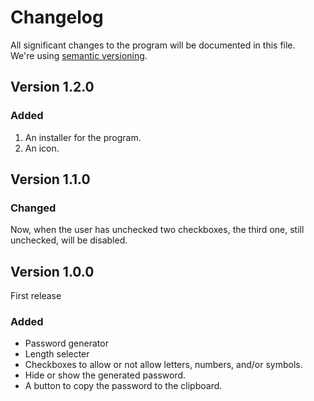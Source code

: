 # Changelog

All significant changes to the program will be documented in this file.  
We're using [semantic versioning](http://semver.org/).

## Version 1.2.0

### Added

1. An installer for the program.
2. An icon.

## Version 1.1.0

### Changed

Now, when the user has unchecked two checkboxes, the third one, still unchecked, will be disabled.

## Version 1.0.0

First release

### Added

* Password generator
* Length selecter
* Checkboxes to allow or not allow letters, numbers, and/or symbols.
* Hide or show the generated password.
* A button to copy the password to the clipboard.
